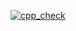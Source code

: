 [![cpp_check](https://github.com/MUGUNTHANS862000/M3_Wiper_Control_System/actions/workflows/cpp%20check.yml/badge.svg)](https://github.com/MUGUNTHANS862000/M3_Wiper_Control_System/actions/workflows/cpp%20check.yml)
